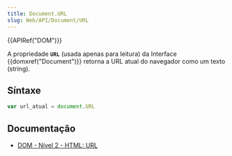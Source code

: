 ```yaml
---
title: Document.URL
slug: Web/API/Document/URL
---
```

{{APIRef("DOM")}}

A propriedade **`URL`** (usada apenas para leitura) da Interface {{domxref("Document")}} retorna a URL atual do navegador como um texto (string).

## Síntaxe

```js
var url_atual = document.URL
```

## Documentação

- [DOM - Nível 2 - HTML: URL](http://www.w3.org/TR/DOM-Level-2-HTML/html.html#ID-46183437)
